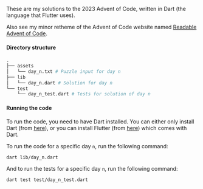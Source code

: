 These are my solutions to the 2023 Advent of Code, written in Dart (the language that Flutter uses).

Also see my minor retheme of the Advent of Code website named
[Readable Advent of Code](https://userstyles.world/style/13749/readable-advent-of-code).

#### Directory structure

```python
.
├── assets
│   └── day_n.txt # Puzzle input for day n
├── lib
│   └── day_n.dart # Solution for day n
└── test
    └── day_n_test.dart # Tests for solution of day n
```

#### Running the code

To run the code, you need to have Dart installed.
You can either only install Dart (from [here](https://dart.dev/get-dart)),
or you can install Flutter (from [here](https://flutter.dev/docs/get-started/install)) which comes with Dart.

To run the code for a specific day `n`, run the following command:
```bash
dart lib/day_n.dart
```
And to run the tests for a specific day `n`, run the following command:
```bash
dart test test/day_n_test.dart
```
